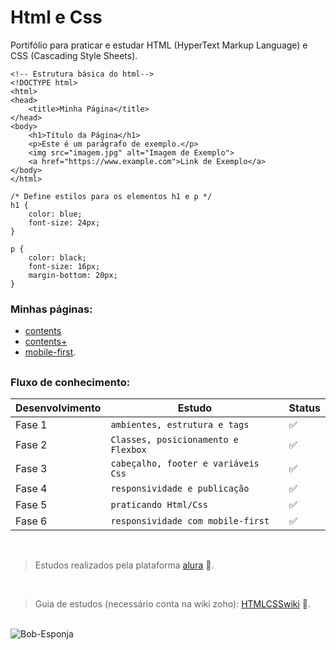 # Html e Css

Portifólio para praticar e estudar HTML (HyperText Markup Language) e CSS (Cascading Style Sheets).

```
<!-- Estrutura básica do html-->
<!DOCTYPE html>
<html>
<head>
    <title>Minha Página</title>
</head>
<body>
    <h1>Título da Página</h1>
    <p>Este é um parágrafo de exemplo.</p>
    <img src="imagem.jpg" alt="Imagem de Exemplo">
    <a href="https://www.example.com">Link de Exemplo</a>
</body>
</html>
```

```
/* Define estilos para os elementos h1 e p */
h1 {
    color: blue;
    font-size: 24px;
}

p {
    color: black;
    font-size: 16px;
    margin-bottom: 20px;
}
```
    
<h3>Minhas páginas: </h3>

- [contents](https://html-css-wheat.vercel.app/)
- [contents+](https://html-css-plus.vercel.app/)
- [mobile-first](https://html-css-mobile-first-iota.vercel.app/).
    
##

### Fluxo de conhecimento:

| Desenvolvimento | Estudo | Status |
|-----------------|--------| -------- |
|   Fase 1  | `ambientes, estrutura e tags` |✅|
|   Fase 2  | `Classes, posicionamento e Flexbox` |✅|
|   Fase 3 | `cabeçalho, footer e variáveis Css` |✅|
|   Fase 4 | `responsividade e publicação` | ✅|
|   Fase 5  | `praticando Html/Css` |✅|
|   Fase 6  | `responsividade com mobile-first` |✅|

<br>

>Estudos realizados pela plataforma [alura](https://cursos.alura.com.br) 🤖.

<br>

>Guia de estudos (necessário conta na wiki zoho): [HTMLCSSwiki](https://githublearn.wiki.zoho.com/JavaScriptHTMLCSSLearning/) 📖.

<br>


<img src="https://github.com/Goestoso/HtmlCss/assets/132786474/35331863-d922-4fe4-9fb0-7f721827fa13" alt="Bob-Esponja" style="width: auto; height: auto;">
